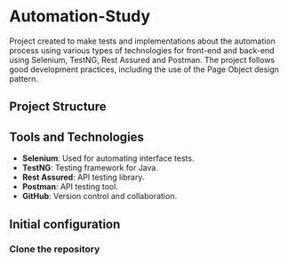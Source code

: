 # Automation-Study

Project created to make tests and implementations about the automation process using various types of technologies for front-end and back-end using Selenium, TestNG, Rest Assured and Postman. The project follows good development practices, including the use of the Page Object design pattern.

## Project Structure

## Tools and Technologies

- **Selenium**: Used for automating interface tests. 
- **TestNG**: Testing framework for Java. 
- **Rest Assured**: API testing library. 
- **Postman**: API testing tool. 
- **GitHub**: Version control and collaboration.

## Initial configuration

### Clone the repository

```bash git clone https://github.com/Gwen-Silva/Automation-Study.git